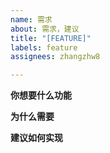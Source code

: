 ```yaml
---
name: 需求
about: 需求，建议
title: "[FEATURE]"
labels: feature
assignees: zhangzhw8

---
```

**你想要什么功能**

**为什么需要**

**建议如何实现**